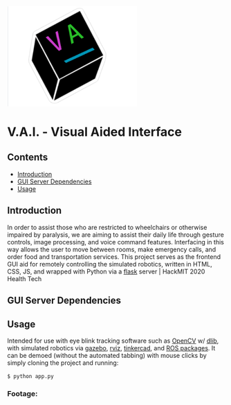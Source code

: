 <img src="static/temp.PNG" width="300"/>

# V.A.I. - Visual Aided Interface

## Contents

  - [Introduction](#Introduction "Introduction")
  - [GUI Server Dependencies](#GUI-Server-Dependencies "GUI Server Dependencies")
  - [Usage](#Usage "Usage")
  
  ## Introduction
  
In order to assist those who are restricted to wheelchairs or otherwise impaired by paralysis, we are aiming to assist their daily life through gesture controls, image processing, and voice command features.  Interfacing in this way allows the user to move between rooms, make emergency calls, and order food and transportation services.  This project serves as the frontend GUI aid for remotely controlling the simulated robotics, written in HTML, CSS, JS, and wrapped with Python via a [flask](https://github.com/pallets/flask) server | HackMIT 2020 Health Tech
  
  ## GUI Server Dependencies
  
  ## Usage

Intended for use with eye blink tracking software such as [OpenCV](https://github.com/opencv/opencv) w/ [dlib](https://github.com/davisking/dlib), with simulated robotics via [gazebo](https://github.com/osrf/gazebo), [rviz](https://github.com/ros-visualization/rviz), [tinkercad](https://www.tinkercad.com), and [ROS packages](https://github.com/ros/ros).  It can be demoed (without the automated tabbing) with mouse clicks by simply cloning the project and running:
```
$ python app.py
```

  ### Footage:
